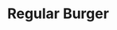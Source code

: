 ---
title: "Regular Burger"
price: "$10.00"
category: "Burgers"
img: "src/images/menu/Regular-Burger.jpg"
desc: "The american burger you know and love"
---